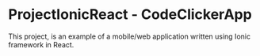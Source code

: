 # ProjectIonicReact - CodeClickerApp
This project, is an example of a mobile/web application written using Ionic framework in React. 
